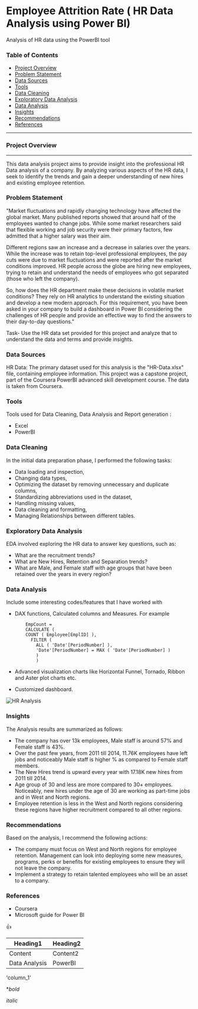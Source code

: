 # Employee Attrition Rate ( HR Data Analysis using Power BI)
Analysis of HR data using the PowerBI tool

### Table of Contents

- [Project Overview](#project-overview)
- [Problem Statement](#problem-statement)
- [Data Sources](#data-sources)
- [Tools](#tools)
- [Data Cleaning](#data-cleaning)
- [Exploratory Data Analysis](#exploratory-data-analysis)
- [Data Analysis](#data-analysis)
- [Insights](#insights)
- [Recommendations](#recommendations)
- [References](#references)

---

### Project Overview
---

This data analysis project aims to provide insight into the professional HR Data analysis of a company. By analyzing various aspects of the HR data, I seek to identify the trends and gain a deeper understanding of new hires and existing employee retention.

### Problem Statement

"Market fluctuations and rapidly changing technology have affected the global market. Many published reports showed that around half of the employees wanted to change jobs. While some market researchers said that flexible working and job security were their primary factors, few admitted that a higher salary was their aim.

Different regions saw an increase and a decrease in salaries over the years. While the increase was to retain top-level professional employees, the pay cuts were due to market fluctuations and were reported after the market conditions improved. HR people across the globe are hiring new employees, trying to retain and understand the needs of employees who got separated (those who left the company).

So, how does the HR department make these decisions in volatile market conditions? They rely on HR analytics to understand the existing situation and develop a new modern approach. For this requirement, you have been asked in your company to build a dashboard in Power BI considering the challenges of HR people and provide an effective way to find the answers to their day-to-day questions."

Task- Use the HR data set provided for this project and analyze that to understand the data and terms and provide insights.

### Data Sources 

HR Data: The primary dataset used for this analysis is the "HR-Data.xlsx" file,
containing employee information.
This project was a capstone project, part of the Coursera PowerBI advanced skill development course.  The data is taken from Coursera. 

### Tools 
Tools used for Data Cleaning, Data Analysis and Report generation :
- Excel
- PowerBI

### Data Cleaning

In the initial data preparation phase, I performed the following tasks:
- Data loading and inspection,
- Changing data types,
- Optimizing the dataset by removing unnecessary and duplicate columns,
- Standardizing abbreviations used in the dataset,
- Handling missing values,
- Data cleaning and formatting,
- Managing Relationships between different tables.

### Exploratory Data Analysis

EDA involved exploring the HR data to answer key questions, such as:

- What are the recruitment trends?
- What are New Hires, Retention and Separation trends?
- What are Male, and Female staff with age groups that have been retained over the years in every region?

### Data Analysis

Include some interesting codes/features that I have worked with
- DAX functions, Calculated columns and Measures. For example
  ~~~ DAX function
      EmpCount =
      CALCULATE (
      COUNT ( Employee[EmplID] ),
        FILTER (
          ALL ( 'Date'[PeriodNumber] ),
          'Date'[PeriodNumber] = MAX ( 'Date'[PeriodNumber] )
          )
          )
  ~~~

- Advanced visualization charts like Horizontal Funnel, Tornado, Ribbon and Aster plot charts etc.
- Customized dashboard.
  
![HR Analysis](https://github.com/SmitaPinjan/HR-Analysis-Dashboard-using-Power-BI/assets/152721562/8f430284-6cb6-4059-8e24-8d7a1a54c3fe)

### Insights

The Analysis results are summarized as follows:
- The company has over 13k employees, Male staff is around 57% and Female staff is 43%.
- Over the past few years, from 2011 till 2014, 11.76K employees have left jobs and noticeably Male staff is higher % as compared to Female staff members.
- The New Hires trend is upward every year with 17.18K new hires from 2011 till 2014.
- Age group of 30 and less are more compared to 30+ employees. Noticeably, new hires under the age of 30 are working as part-time jobs and in West and North regions.
- Employee retention is less in the West and North regions considering these regions have higher recruitment compared to all other regions.

### Recommendations

Based on the analysis, I recommend the following actions:
- The company must focus on West and North regions for employee retention. Management can look into deploying some new measures, programs, perks or benefits for existing employees to ensure they will not leave the company.
- Implement a strategy to retain talented employees who will be an asset to a company.

### References

- Coursera
- Microsoft guide for Power BI

👍

|Heading1|Heading2|
|--------|--------|
|Content |Content2|
|Data Analysis| PowerBI|

'column_1'

**bold*

*italic*

